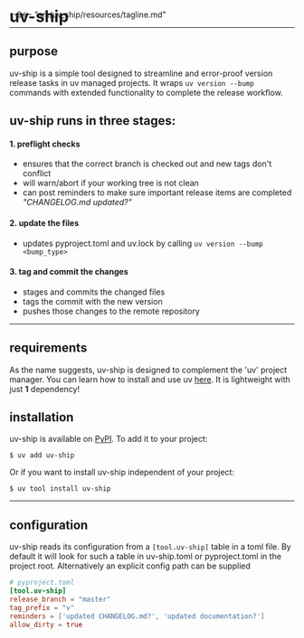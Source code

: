 # uv-ship
<div style="margin-top:-3rem; display:block;">
--8<-- "src/uv_ship/resources/tagline.md"
</div>

---

## purpose
uv-ship is a simple tool designed to streamline and error-proof version release tasks in uv managed projects.
It wraps `uv version --bump` commands with extended functionality to complete the release workflow.

## uv-ship runs in three stages:

#### 1. preflight checks
- ensures that the correct branch is checked out and new tags don't conflict
- will warn/abort if your working tree is not clean
- can post reminders to make sure important release items are completed
*"CHANGELOG.md updated?"*

#### 2. update the files
- updates pyproject.toml and uv.lock by calling `uv version --bump <bump_type>`

#### 3. tag and commit the changes

- stages and commits the changed files
- tags the commit with the new version
- pushes those changes to the remote repository

---

## requirements
As the name suggests, uv-ship is designed to complement the 'uv' project manager.
You can learn how to install and use uv [here](https://docs.astral.sh/uv/).
It is lightweight with just **1** dependency!

## installation
uv-ship is available on [PyPI](https://pypi.org/project/uv-ship/). To add it to your project:
```console
$ uv add uv-ship
```
Or if you want to install uv-ship independent of your project:
```console
$ uv tool install uv-ship
```
---

## configuration
uv-ship reads its configuration from a `[tool.uv-ship]` table in a toml file. By default it will look for such a table in uv-ship.toml or pyproject.toml in the project root.
Alternatively an explicit config path can be supplied

``` toml
# pyproject.toml
[tool.uv-ship]
release_branch = "master"
tag_prefix = "v"
reminders = ['updated CHANGELOG.md?', 'updated documentation?']
allow_dirty = true
```

